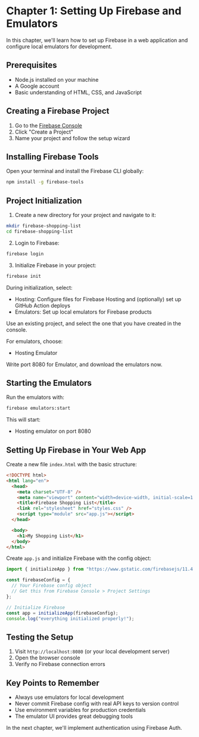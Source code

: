 # Chapter 1: Setting Up Firebase and Emulators

In this chapter, we'll learn how to set up Firebase in a web application and configure local emulators for development.

## Prerequisites

- Node.js installed on your machine
- A Google account
- Basic understanding of HTML, CSS, and JavaScript

## Creating a Firebase Project

1. Go to the [Firebase Console](https://console.firebase.google.com/)
2. Click "Create a Project"
3. Name your project and follow the setup wizard

## Installing Firebase Tools

Open your terminal and install the Firebase CLI globally:

```bash
npm install -g firebase-tools
```

## Project Initialization

1. Create a new directory for your project and navigate to it:

```bash
mkdir firebase-shopping-list
cd firebase-shopping-list
```

2. Login to Firebase:

```bash
firebase login
```

3. Initialize Firebase in your project:

```bash
firebase init
```

During initialization, select:

- Hosting: Configure files for Firebase Hosting and (optionally) set up GitHub Action deploys
- Emulators: Set up local emulators for Firebase products

Use an existing project, and select the one that you have created in the console.

For emulators, choose:

- Hosting Emulator

Write port 8080 for Emulator, and download the emulators now.

## Starting the Emulators

Run the emulators with:

```bash
firebase emulators:start
```

This will start:

- Hosting emulator on port 8080

## Setting Up Firebase in Your Web App

Create a new file `index.html` with the basic structure:

```html
<!DOCTYPE html>
<html lang="en">
  <head>
    <meta charset="UTF-8" />
    <meta name="viewport" content="width=device-width, initial-scale=1.0" />
    <title>Firebase Shopping List</title>
    <link rel="stylesheet" href="styles.css" />
    <script type="module" src="app.js"></script>
  </head>

  <body>
    <h1>My Shopping List</h1>
  </body>
</html>
```

Create `app.js` and initialize Firebase with the config object:

```javascript
import { initializeApp } from "https://www.gstatic.com/firebasejs/11.4.0/firebase-app.js";

const firebaseConfig = {
  // Your Firebase config object
  // Get this from Firebase Console > Project Settings
};

// Initialize Firebase
const app = initializeApp(firebaseConfig);
console.log("everything initialized properly!");
```

## Testing the Setup

1. Visit `http://localhost:8080` (or your local development server)
2. Open the browser console
3. Verify no Firebase connection errors

## Key Points to Remember

- Always use emulators for local development
- Never commit Firebase config with real API keys to version control
- Use environment variables for production credentials
- The emulator UI provides great debugging tools

In the next chapter, we'll implement authentication using Firebase Auth.

